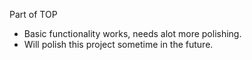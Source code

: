 Part of TOP 

- Basic functionality works, needs alot more polishing. 
- Will polish this project sometime in the future.